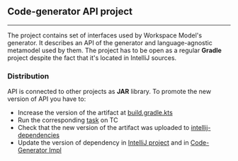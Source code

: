 ## Code-generator API project

---

The project contains set of interfaces used by Workspace Model's generator.
It describes an API of the generator and language-agnostic metamodel used by them.
The project has to be open as a regular **Gradle** project despite the fact that it's located in IntelliJ sources.

### Distribution
API is connected to other projects as **JAR** library. To promote the new version of API you have to:
- Increase the version of the artifact at [build.gradle.kts](build.gradle.kts)
- Run the corresponding [task](https://buildserver.labs.intellij.net/buildConfiguration/ijplatform_master_IjWsmCodegenPublisher#all-projects) on TC
- Check that the new version of the artifact was uploaded to [intellij-dependencies](https://jetbrains.team/p/ij/packages/maven/intellij-dependencies/com.jetbrains.intellij.platform/workspace-model-codegen)
- Update the version of dependency in [IntelliJ project](https://jetbrains.team/p/ij/repositories/intellij/files/.idea/libraries/workspace_model_codegen.xml) and in [Code-Generator Impl](https://jetbrains.team/p/ij/repositories/intellij/files/community/platform/workspaceModel/codegen-impl/build.gradle.kts)  
